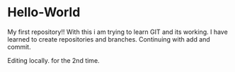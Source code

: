 # Hello-World
My first repository!!
With this i am trying to learn GIT and its working.
I have learned to create repositories and branches.
Continuing with add and commit.

Editing locally.
for the 2nd time.
